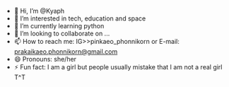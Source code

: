- 👋 Hi, I’m @Kyaph
- 👀 I’m interested in tech, education and space
- 🌱 I’m currently learning python
- 💞️ I’m looking to collaborate on ...
- 📫 How to reach me: IG>>pinkaeo_phonnikorn or E-mail: prakaikaeo.phonnikorn@gmail.com
- 😄 Pronouns: she/her
- ⚡ Fun fact: I am a girl but people usually mistake that I am not a real girl T^T

<!---
Kyaph/Kyaph is a ✨ special ✨ repository because its `README.md` (this file) appears on your GitHub profile.
You can click the Preview link to take a look at your changes.
--->

